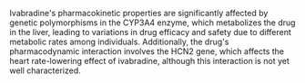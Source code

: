 Ivabradine's pharmacokinetic properties are significantly affected by genetic polymorphisms in the CYP3A4 enzyme, which metabolizes the drug in the liver, leading to variations in drug efficacy and safety due to different metabolic rates among individuals. Additionally, the drug's pharmacodynamic interaction involves the HCN2 gene, which affects the heart rate-lowering effect of ivabradine, although this interaction is not yet well characterized.